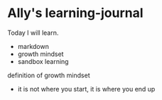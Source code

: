 # Ally's learning-journal

Today I will learn.
- markdown
- growth mindset
- sandbox learning

definition of growth mindset
- it is not where you start, it is where you end up
